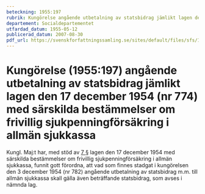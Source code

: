 ```yaml
---
beteckning: 1955:197
rubrik: Kungörelse angående utbetalning av statsbidrag jämlikt lagen den 17 december 1954 (nr 774) med särskilda bestämmelser om frivillig sjukpenningförsäkring i allmän sjukkassa
departement: Socialdepartementet
utfardad_datum: 1955-05-12
publicerad_datum: 2007-08-30
pdf_url: https://svenskforfattningssamling.se/sites/default/files/sfs/1955-05/SFS1955-197.pdf
---
```


# Kungörelse (1955:197) angående utbetalning av statsbidrag jämlikt lagen den 17 december 1954 (nr 774) med särskilda bestämmelser om frivillig sjukpenningförsäkring i allmän sjukkassa

Kungl. Maj:t har, med stöd av [7 §](#7) lagen den 17 december 1954 med särskilda bestämmelser om frivillig sjukpenningförsäkring i allmän sjukkassa, funnit gott förordna, att vad som finnes stadgat i kungörelsen den 3 december 1954 (nr 782) angående utbetalning av statsbidrag m.m. till allmän sjukkassa skall gälla även beträffande statsbidrag, som avses i nämnda lag.